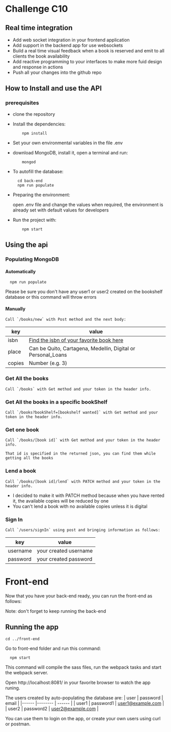 # Challenge C10
## Real time integration

* Add web socket integration in your frontend application
* Add support in the backend app for use websockets
* Build a real time visual feedback when a book is reserved and emit to all clients the book availability 
* Add reactive programming to your interfaces to make more fuid design and response in actions
* Push all your changes into the github repo

## How to Install and use the API
### prerequisites
  * clone the repository
  * Install the dependencies:
    ```
        npm install
    ```
  * Set your own environmental variables in the file .env
  * download MongoDB, install it, open a terminal and run:
    ```
        mongod
    ```
  * To autofill the database:
    ```
      cd back-end
      npm run populate
    ```

  * Preparing the environment: 
  
    open .env file and change the values when required, the environment is already set with default values for developers
  
  * Run the project with:
    ```
        npm start
    ```

## Using the api

### Populating MongoDB
#### Automatically
  ```
    npm run populate
  ```
  Please be sure you don't have any user1 or user2 created on the bookshelf database or this command will throw errors

#### Manually

    Call `/books/new` with Post method and the next body:

| key   | value |
| ----- | ----- |
| isbn  | [Find the isbn of your favorite book here](https://isbnsearch.org/) |
| place | Can be Quito, Cartagena, Medellin, Digital or Personal_Loans |
| copies | Number (e.g. 3) |


### Get All the books
    Call `/books` with Get method and your token in the header info.

### Get All the books in a specific bookShelf
    Call `/books?bookShelf=[bookshelf wanted]` with Get method and your token in the header info.

### Get one book
    Call `/books/[book id]` with Get method and your token in the header info.

    That id is specified in the returned json, you can find them while getting all the books

### Lend a book
    Call `/books/[book id]/lend` with PATCH method and your token in the header info.

 * I decided to make it with PATCH method because when you have rented it, the available copies will be reduced by one
 * You can't lend a book with no available copies unless it is digital

### Sign In
    Call `/users/signIn` using post and bringing information as follows:

| key   | value |
| ----- | ----- |
| username | your created username |
| password | your created password |


 # Front-end

Now that you have your back-end ready, you can run the front-end as follows:

Note: don't forget to keep running the back-end 

## Running the app
```
cd ../front-end
```
Go to front-end folder and run this command:
```
  npm start
```
This command will compile the sass files, run the webpack tasks and start the webpack server.

Open http://localhost:8081/ in your favorite browser to watch the app runing.

The users created by auto-populating the database are:
| user | password | email |
|------ |-------- | ------ |
| user1 | password1 | user1@example.com |
| user2 | password2 | user2@example.com |

You can use them to login on the app, or create your own users using curl or postman.

